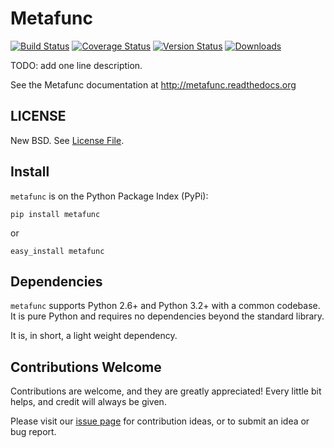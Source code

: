 Metafunc
========

[![Build Status](https://travis-ci.org/eriknw/metafunc.png)](https://travis-ci.org/eriknw/metafunc)
[![Coverage Status](https://coveralls.io/repos/eriknw/metafunc/badge.png)](https://coveralls.io/r/eriknw/metafunc)
[![Version Status](https://pypip.in/v/metafunc/badge.png)](https://crate.io/packages/metafunc/)
[![Downloads](https://pypip.in/d/metafunc/badge.png)](https://crate.io/packages/metafunc/)

TODO: add one line description.

See the Metafunc documentation at http://metafunc.readthedocs.org


LICENSE
-------

New BSD.  See [License File](LICENSE.TXT).


Install
-------

`metafunc` is on the Python Package Index (PyPi):

    pip install metafunc

or

    easy_install metafunc


Dependencies
------------

`metafunc` supports Python 2.6+ and Python 3.2+ with a common codebase.  It is
pure Python and requires no dependencies beyond the standard library.

It is, in short, a light weight dependency.


Contributions Welcome
---------------------

Contributions are welcome, and they are greatly appreciated! Every
little bit helps, and credit will always be given.

Please visit our [issue page](https://github.com/eriknw/metafunc/issues)
for contribution ideas, or to submit an idea or bug report.
